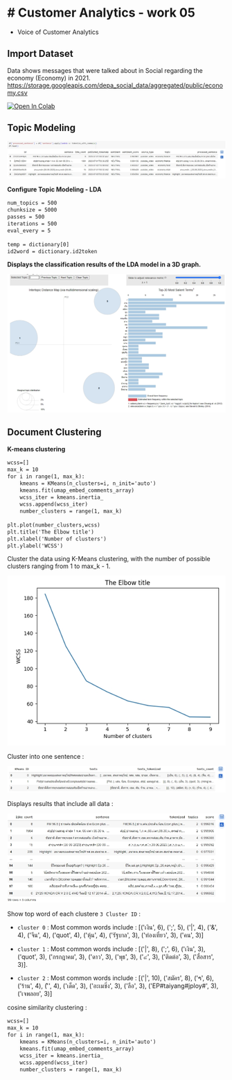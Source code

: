 # # Customer Analytics - work 05
 - Voice of Customer Analytics




## Import Dataset

  Data shows messages that were talked about in Social regarding the economy (Economy) in 2021.
  https://storage.googleapis.com/depa_social_data/aggregated/public/economy.csv
  
 [![Open In Colab](https://colab.research.google.com/assets/colab-badge.svg)](https://colab.research.google.com/drive/1slqqRkdI4l4ysCVSDf3Resdq9dNX2dNV#scrollTo=dpHzJl92knoQ)


## Topic Modeling

![Alt text](https://github.com/KK-PU/K19-MADT8101-CustomerAnalytics/blob/main/V5_VoiceOfCustomerAnalytics/processed_sentence.jpg)

**Configure Topic Modeling - LDA**

    num_topics = 500
    chunksize = 5000
    passes = 500
    iterations = 500
    eval_every = 5
    
    temp = dictionary[0]
    id2word = dictionary.id2token


**Displays the classification results of the LDA model in a 3D graph.**


![Alt text](https://github.com/KK-PU/K19-MADT8101-CustomerAnalytics/blob/main/V5_VoiceOfCustomerAnalytics/pyLDAvis.jpg)


## Document Clustering

**K-means clustering**

    wcss=[]
    max_k = 10
    for i in range(1, max_k):
        kmeans = KMeans(n_clusters=i, n_init='auto')
        kmeans.fit(umap_embed_comments_array)
        wcss_iter = kmeans.inertia_
        wcss.append(wcss_iter)
        number_clusters = range(1, max_k)
    
    plt.plot(number_clusters,wcss)
    plt.title('The Elbow title')
    plt.xlabel('Number of clusters')
    plt.ylabel('WCSS')
    

Cluster the data using K-Means clustering, with the number of possible clusters ranging from 1 to max_k - 1.

![Alt text](https://github.com/KK-PU/K19-MADT8101-CustomerAnalytics/blob/main/V5_VoiceOfCustomerAnalytics/Elbow.jpg)

Cluster into one sentence : 

![Alt text](https://github.com/KK-PU/K19-MADT8101-CustomerAnalytics/blob/main/V5_VoiceOfCustomerAnalytics/df_kmeans.jpg)


Displays results that include all data : 


![Alt text](https://github.com/KK-PU/K19-MADT8101-CustomerAnalytics/blob/main/V5_VoiceOfCustomerAnalytics/Clustering.jpg)



Show top word of each clustere `3 Cluster ID` :

 - `cluster 0` :
   Most common words include : [('เงิน', 6), (';', 5), ('|', 4), ('&', 4), ('จีน', 4), ('quot', 4), ('หุ้น', 4), ('รัฐบาล', 3), ('ท่องเที่ยว', 3), ('คน', 3)]
   
 - `cluster 1` : Most common words include : [('|', 8), (';', 6), ('เงิน', 3), ('quot', 3), ('กรกฎาคม', 3), ('ดาว', 3), ('พุธ', 3), ('๔', 3), ('ติดต่อ', 3), ('สื่อสาร', 3)].
   
 - `cluster 2` : Most common words include : [('|', 10), ('สมัคร', 8), ('າ', 6), ('ร้าน', 4), ('່', 4), ('เด็ด', 3), ('อะเมซิ่ง', 3), ('ลือ', 3), ('EP#taiyang#jploy#', 3), ('เจพลอย', 3)]


cosine similarity clustering :

    wcss=[]
    max_k = 10
    for i in range(1, max_k):
        kmeans = KMeans(n_clusters=i, n_init='auto')
        kmeans.fit(umap_embed_comments_array)
        wcss_iter = kmeans.inertia_
        wcss.append(wcss_iter)
        number_clusters = range(1, max_k)
    



